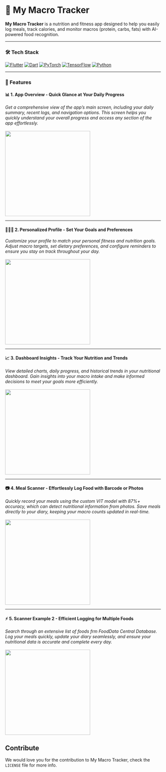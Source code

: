 # 🥗 My Macro Tracker

**My Macro Tracker** is a nutrition and fitness app designed to help you easily log meals, track calories, and monitor macros (protein, carbs, fats) with AI-powered food recognition. 

---

### 🛠 Tech Stack

[![Flutter](https://img.shields.io/badge/Flutter-02569B?logo=flutter&logoColor=fff)](#)
[![Dart](https://img.shields.io/badge/Dart-%230175C2.svg?logo=dart&logoColor=white)](#)
[![PyTorch](https://img.shields.io/badge/PyTorch-ee4c2c?logo=pytorch&logoColor=white)](#)
[![TensorFlow](https://img.shields.io/badge/TensorFlow-ff8f00?logo=tensorflow&logoColor=white)](#)
[![Python](https://img.shields.io/badge/Python-3776AB?logo=python&logoColor=fff)](#)

---

### 🚀 Features

<p align="center">
  <h4>📊 1. App Overview - Quick Glance at Your Daily Progress</h4>
  <em>Get a comprehensive view of the app’s main screen, including your daily summary, recent logs, and navigation options. This screen helps you quickly understand your overall progress and access any section of the app effortlessly.</em><br/><br/>
  <img src="https://media.giphy.com/media/KCCAzkqgP4W8C3wWRm/giphy.gif" width="275"/>
</p>

---

<p align="center">
  <h4>🧑‍🤝‍🧑 2. Personalized Profile - Set Your Goals and Preferences</h4>
  <em>Customize your profile to match your personal fitness and nutrition goals. Adjust macro targets, set dietary preferences, and configure reminders to ensure you stay on track throughout your day.</em><br/><br/>
  <img src="https://media.giphy.com/media/oaFJLyQsf3rQLqI204/giphy.gif" width="275"/>
</p>

---

<p align="center">
  <h4>📈 3. Dashboard Insights - Track Your Nutrition and Trends</h4>
  <em>View detailed charts, daily progress, and historical trends in your nutritional dashboard. Gain insights into your macro intake and make informed decisions to meet your goals more efficiently.</em><br/><br/>
  <img src="https://media.giphy.com/media/6DtRK5otVF16jukoqE/giphy.gif" width="275"/>
</p>

---

<p align="center">
  <h4>📷 4. Meal Scanner - Effortlessly Log Food with Barcode or Photos</h4>
  <em>Quickly record your meals using the custom VIT model with 87%+ accuracy, which can detect nutritional information from  photos. Save meals directly to your diary, keeping your macro counts updated in real-time.</em><br/><br/>
  <img src="https://media.giphy.com/media/jxKC4AygIcjO4lmrQr/giphy.gif" width="275"/>
</p>

---

<p align="center">
  <h4>⚡ 5. Scanner Example 2 - Efficient Logging for Multiple Foods</h4>
  <em>Search through an extensive list of foods frm FoodData Central Database. Log your meals quickly, update your diary seamlessly, and ensure your nutritional data is accurate and complete every day.</em><br/><br/>
  <img src="https://media.giphy.com/media/HOVvImMCEYuaNkbqV7/giphy.gif" width="275"/>
</p>

## Contribute

We would love you for the contribution to My Macro Tracker, check the ``LICENSE`` file for more info.
